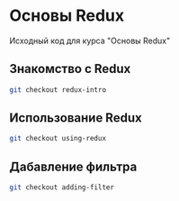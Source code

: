 # Основы Redux

Исходный код для курса "Основы Redux"

## Знакомство с Redux

```bash
git checkout redux-intro
```

## Использование Redux

```bash
git checkout using-redux
```

## Дабавление фильтра

```bash
git checkout adding-filter
```

